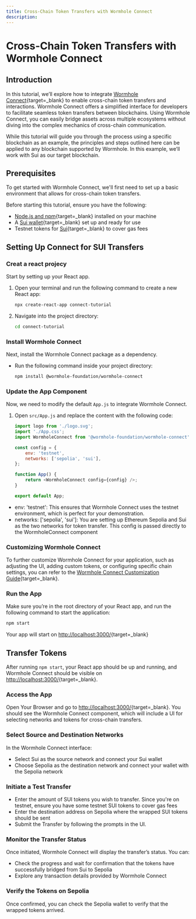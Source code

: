 ```yaml
---
title: Cross-Chain Token Transfers with Wormhole Connect
description: 
---
```


# Cross-Chain Token Transfers with Wormhole Connect

## Introduction

In this tutorial, we’ll explore how to integrate [Wormhole Connect](https://github.com/wormhole-foundation/wormhole-connect){target=\_blank} to enable cross-chain token transfers and interactions. Wormhole Connect offers a simplified interface for developers to facilitate seamless token transfers between blockchains. Using Wormhole Connect, you can easily bridge assets across multiple ecosystems without diving into the complex mechanics of cross-chain communication.

While this tutorial will guide you through the process using a specific blockchain as an example, the principles and steps outlined here can be applied to any blockchain supported by Wormhole. In this example, we’ll work with Sui as our target blockchain.

## Prerequisites

To get started with Wormhole Connect, we'll first need to set up a basic environment that allows for cross-chain token transfers.

Before starting this tutorial, ensure you have the following:

- [Node.js and npm](https://docs.npmjs.com/downloading-and-installing-node-js-and-npm){target=\_blank} installed on your machine
- A [Sui wallet](https://suiwallet.com/){target=\_blank} set up and ready for use <!-- private key? -->
- Testnet tokens for [Sui](https://github.com/MystenLabs/mysten-app-docs/blob/main/mysten-sui-wallet.md#get-sui-tokens-for-testing){target=\_blank} <!-- and ??? --> to cover gas fees <!-- review -->

## Setting Up Connect for SUI Transfers

### Creat a react projecy

Start by setting up your React app. 

1. Open your terminal and run the following command to create a new React app:

    ```bash
    npx create-react-app connect-tutorial
    ```

2. Navigate into the project directory:

    ```bash
    cd connect-tutorial
    ```

### Install Wormhole Connect

Next, install the Wormhole Connect package as a dependency.

- Run the following command inside your project directory:

    ```bash
    npm install @wormhole-foundation/wormhole-connect
    ```

### Update the App Component

Now, we need to modify the default `App.js` to integrate Wormhole Connect.

1. Open `src/App.js` and replace the content with the following code:

    ```js
    import logo from './logo.svg';
    import './App.css';
    import WormholeConnect from '@wormhole-foundation/wormhole-connect';

    const config = {
        env: 'testnet',
        networks: ['sepolia', 'sui'],
    };

    function App() {
        return <WormholeConnect config={config} />;
    }

    export default App;
    ```

<!-- fix this -->
- env: 'testnet': This ensures that Wormhole Connect uses the testnet environment, which is perfect for your demonstration.
- networks: ['sepolia', 'sui']: You are setting up Ethereum Sepolia and Sui as the two networks for token transfer. This config is passed directly to the WormholeConnect component

### Customizing Wormhole Connect

To further customize Wormhole Connect for your application, such as adjusting the UI, adding custom tokens, or configuring specific chain settings, you can refer to the [Wormhole Connect Customization Guide](/docs/build/applications/connect/configuration/#introduction){target=\_blank}. 

### Run the App

Make sure you’re in the root directory of your React app, and run the following command to start the application:

```bash
npm start
```

Your app will start on [http://localhost:3000/](http://localhost:3000/){target=\_blank}

## Transfer Tokens

After running `npm start`, your React app should be up and running, and Wormhole Connect should be visible on [http://localhost:3000/](http://localhost:3000/){target=\_blank}. 

### Access the App

Open Your Browser and go to [http://localhost:3000/](http://localhost:3000/){target=\_blank}. You should see the Wormhole Connect component, which will include a UI for selecting networks and tokens for cross-chain transfers.

### Select Source and Destination Networks

In the Wormhole Connect interface:

- Select Sui as the source network and connect your Sui wallet
- Choose Sepolia as the destination network and connect your wallet with the Sepolia network

### Initiate a Test Transfer

- Enter the amount of SUI tokens you wish to transfer. Since you're on testnet, ensure you have some testnet SUI tokens to cover gas fees
- Enter the destination address on Sepolia where the wrapped SUI tokens should be sent
- Submit the Transfer by following the prompts in the UI.

### Monitor the Transfer Status

Once initiated, Wormhole Connect will display the transfer’s status. You can:

- Check the progress and wait for confirmation that the tokens have successfully bridged from Sui to Sepolia
- Explore any transaction details provided by Wormhole Connect

### Verify the Tokens on Sepolia

Once confirmed, you can check the Sepolia wallet to verify that the wrapped tokens arrived.
